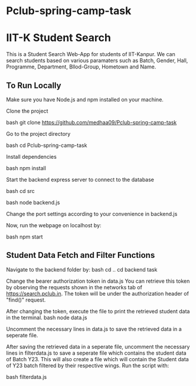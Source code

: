 # Pclub-spring-camp-task
# IIT-K Student Search

This is a Student Search Web-App for students of IIT-Kanpur. We can search students based on various paramaters such as Batch, Gender, Hall, Programme, Department, Bllod-Group, Hometown and Name.


##  To Run Locally

Make sure you have Node.js and npm installed on your machine.

Clone the project

bash
  git clone https://github.com/medhaa09/Pclub-spring-camp-task


Go to the project directory

bash
  cd Pclub-spring-camp-task


Install dependencies

bash
  npm install


Start the backend express server to connect to the database

bash
  cd src

bash
  node backend.js

Change the port settings according to your convenience in backend.js

Now, run the webpage on localhost by:

bash
  npm start


##   Student Data Fetch and Filter Functions
Navigate to the backend folder by:
bash
  cd ..
  cd backend task

Change the bearer authorization token in data.js
You can retrieve this token by observing the requests shown in the networks tab of https://search.pclub.in. The token will be under the authorization header of "find()" request.

After changing the token, execute the file to print the retrieved student data in the terminal.
bash
  node data.js

Uncomment the necessary lines in data.js to save the retrieved data in a seperate file.

After saving the retrieved data in a seperate file, uncomment the necessary lines in filterdata.js to save a seperate file which contains the student data of Batch Y23. This will also create a file which will contain the Student data of Y23 batch filtered by their respective wings. Run the script with:

bash
  filterdata.js
